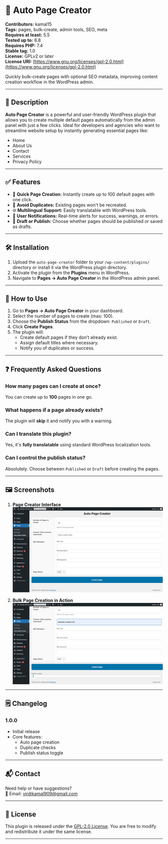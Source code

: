 # 🚀 Auto Page Creator

**Contributors:** kamal15  
**Tags:** pages, bulk-create, admin tools, SEO, meta  
**Requires at least:** 5.5  
**Tested up to:** 6.8  
**Requires PHP:** 7.4  
**Stable tag:** 1.0  
**License:** GPLv2 or later  
**License URI:** [https://www.gnu.org/licenses/gpl-2.0.html](https://www.gnu.org/licenses/gpl-2.0.html)  

Quickly bulk-create pages with optional SEO metadata, improving content creation workflow in the WordPress admin.

---

## 📖 Description

**Auto Page Creator** is a powerful and user-friendly WordPress plugin that allows you to create multiple default pages automatically from the admin panel with just a few clicks. Ideal for developers and agencies who want to streamline website setup by instantly generating essential pages like:

- Home
- About Us
- Contact
- Services
- Privacy Policy

---

## ✅ Features

- 🔄 **Quick Page Creation:** Instantly create up to 100 default pages with one click.
- 🚫 **Avoid Duplicates:** Existing pages won't be recreated.
- 🌐 **Multilingual Support:** Easily translatable with WordPress tools.
- 🔔 **User Notifications:** Real-time alerts for success, warnings, or errors.
- 📝 **Draft or Publish:** Choose whether pages should be published or saved as drafts.

---

## 🛠️ Installation

1. Upload the `auto-page-creator` folder to your `/wp-content/plugins/` directory or install it via the WordPress plugin directory.
2. Activate the plugin from the **Plugins** menu in WordPress.
3. Navigate to **Pages → Auto Page Creator** in the WordPress admin panel.

---

## 🚀 How to Use

1. Go to **Pages → Auto Page Creator** in your dashboard.
2. Select the number of pages to create (max: 100).
3. Choose the **Publish Status** from the dropdown: `Published` or `Draft`.
4. Click **Create Pages**.
5. The plugin will:
   - Create default pages if they don’t already exist.
   - Assign default titles where necessary.
   - Notify you of duplicates or success.

---

## ❓ Frequently Asked Questions

### How many pages can I create at once?
You can create up to **100** pages in one go.

### What happens if a page already exists?
The plugin will **skip** it and notify you with a warning.

### Can I translate this plugin?
Yes, it's **fully translatable** using standard WordPress localization tools.

### Can I control the publish status?
Absolutely. Choose between `Published` or `Draft` before creating the pages.

---

## 🖼️ Screenshots

1. **Page Creator Interface**  
   ![Page Creator Form](assets/screenshot-1.png)

2. **Bulk Page Creation in Action**  
   ![Admin Panel View success message](assets/screenshot-2.png)

---

## 🗒️ Changelog

### 1.0.0
- Initial release
- Core features:
  - Auto page creation
  - Duplicate checks
  - Publish status toggle

---

## 📬 Contact

Need help or have suggestions?  
📧 Email: [virdikamal909@gmail.com](mailto:virdikamal909@gmail.com)

---

## 🧾 License

This plugin is released under the [GPL-2.0 License](https://www.gnu.org/licenses/gpl-2.0.html).
You are free to modify and redistribute it under the same license.

---

